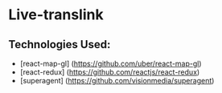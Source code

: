 # Live-translink 

## Technologies Used:

- [react-map-gl] (https://github.com/uber/react-map-gl)
- [react-redux] (https://github.com/reactjs/react-redux)
- [superagent] (https://github.com/visionmedia/superagent)
